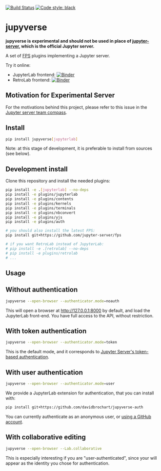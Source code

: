 [![Build Status](https://github.com/jupyter-server/jupyverse/workflows/CI/badge.svg)](https://github.com/jupyter-server/jupyverse/actions)
[![Code style: black](https://img.shields.io/badge/code%20style-black-000000.svg)](https://github.com/psf/black)

# jupyverse

**jupyverse is experimental and should not be used in place of
[jupyter-server](https://github.com/jupyter-server/jupyter_server), which is the official Jupyter server.**

A set of [FPS](https://github.com/jupyter-server/fps) plugins implementing a Jupyter server.

Try it online:
- JupyterLab frontend: [![Binder](https://mybinder.org/badge_logo.svg)](https://mybinder.org/v2/gh/jupyter-server/jupyverse/HEAD?urlpath=jupyverse-jlab)
- RetroLab frontend: [![Binder](https://mybinder.org/badge_logo.svg)](https://mybinder.org/v2/gh/jupyter-server/jupyverse/HEAD?urlpath=jupyverse-rlab)


## Motivation for Experimental Server

For the motivations behind this project, please refer to this issue in the
[Jupyter server team compass](https://github.com/jupyter-server/team-compass/issues/11).

## Install

```bash
pip install jupyverse[jupyterlab]
```

Note: at this stage of development, it is preferable to install from sources (see below).

## Development install

Clone this repository and install the needed plugins:

```bash
pip install -e .[jupyterlab] --no-deps
pip install -e plugins/jupyterlab
pip install -e plugins/contents
pip install -e plugins/kernels
pip install -e plugins/terminals
pip install -e plugins/nbconvert
pip install -e plugins/yjs
pip install -e plugins/auth

# you should also install the latest FPS:
pip install git+https://github.com/jupyter-server/fps

# if you want RetroLab instead of JupyterLab:
# pip install -e .[retrolab] --no-deps
# pip install -e plugins/retrolab
# ...
```

## Usage

## Without authentication

```bash
jupyverse --open-browser --authenticator.mode=noauth
```

This will open a browser at http://127.0.0.1:8000 by default, and load the JupyterLab front-end.
You have full access to the API, without restriction.

## With token authentication

```bash
jupyverse --open-browser --authenticator.mode=token
```

This is the default mode, and it corresponds to
[Jupyter Server's token-based authentication](https://jupyter-server.readthedocs.io/en/latest/operators/security.html#security-in-the-jupyter-server).

## With user authentication

```bash
jupyverse --open-browser --authenticator.mode=user
```

We provide a JupyterLab extension for authentication, that you can install with:

```bash
pip install git+https://github.com/davidbrochart/jupyverse-auth
```

You can currently authenticate as an anonymous user, or
[using a GitHub account](https://github.com/davidbrochart/jupyverse-auth#authentication-with-github).

## With collaborative editing

```bash
jupyverse --open-browser --Lab.collaborative
```

This is especially interesting if you are "user-authenticated", since your will appear as the
identity you chose for authentication.
